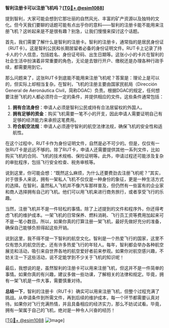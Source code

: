 **智利注册卡可以注册飞机吗？[[TG💪+ @esim1088](https://t.me/s/esim1088)]**

提到智利，大家可能会想到它那壮丽的自然风光、丰富的矿产资源以及独特的文化。但今天我们要聊的话题可能有点出乎你的意料——智利的注册卡能不能用来注册飞机？这听起来是不是很有趣？别急，让我们慢慢来探讨这个话题。

首先，我们需要了解什么是智利的注册卡。智利的注册卡，通常指的是居民身份证（RUT卡）。这是智利公民和长期居留者必备的身份证明文件。RUT卡上记录了持卡人的个人信息，包括姓名、身份证号码、出生日期等。这张小小的卡片在智利的社会生活中扮演着非常重要的角色，无论是去银行开户、缴税还是办理各种行政手续，都需要用到它。

那么问题来了，这张RUT卡到底能不能用来注册飞机呢？答案是：理论上是可以的，但实际上却相当复杂。在智利，飞机的注册主要由国家民航局（Dirección General de Aeronáutica Civil，简称DGAC）负责。根据DGAC的规定，任何想要注册飞机的人都必须符合一定的条件，并提供相应的文件。这些条件通常包括：

1. **拥有合法身份**：申请人必须是智利公民或持有合法居留权的外国人。
2. **拥有足够的资金**：购买飞机需要一笔不小的开支，因此申请人需要证明自己有足够的经济能力来承担这笔费用。
3. **符合航空法规**：申请人必须遵守智利的航空法律法规，确保飞机的安全性和适航性。

在这个过程中，RUT卡作为身份证明文件，自然是必不可少的。但是，仅仅有一张RUT卡是远远不够的。除了RUT卡，申请人还需要提供其他一系列文件，比如购买飞机的合同、飞机的技术规格、保险证明等。此外，申请过程还可能涉及复杂的审批程序，包括飞行安全检查、税务审核等。

说到这里，你可能会想：“既然这么麻烦，为什么还要费劲去注册飞机呢？”其实，对于很多人来说，拥有一架私人飞机不仅仅是一种身份的象征，更是一种生活方式的选择。在智利，虽然私人飞机并不像汽车那样普及，但仍然有一些富有的企业家和商人选择拥有自己的飞机。他们可以用飞机来进行商务旅行，或者享受飞行的乐趣。

当然，注册飞机并不是一件轻松的事情。除了上述提到的文件和程序外，你还得考虑飞机的维护成本。一架飞机的日常保养、燃料消耗、飞行员工资等费用加起来可不是一笔小数目。所以，如果你真的打算注册一架飞机，最好先做好充分的准备，确保自己能够负担得起这些开销。

说到这里，我不得不提一下智利的航空文化。智利是一个热爱飞行的国家，这里不仅有悠久的航空历史，还有许多热爱飞行的年轻人。每年，智利都会举办各种航空展览和活动，吸引来自世界各地的航空爱好者前来参观。如果你对航空感兴趣，不妨关注一下这些活动，说不定能学到不少关于飞机的知识呢！

最后，我想说的是，虽然智利的注册卡可以用来注册飞机，但这并不是一件简单的事情。如果你真的有兴趣，建议多做一些功课，了解相关的法律和规定。毕竟，拥有一架飞机是一件大事，需要慎重对待。

**总结一下**，智利的注册卡（RUT卡）确实可以用来注册飞机，但整个过程充满了挑战。从申请条件到所需文件，再到后续的维护成本，每一个环节都需要认真对待。如果你对飞行充满热情，并且具备相应的经济实力，那么不妨试试看。毕竟，拥有一架属于自己的飞机，绝对是一种令人兴奋的经历！

[[TG💪+ @esim1088](https://t.me/s/esim1088) ![Image](https://i.postimg.cc/4NQfJmqS/Snipaste-2025-05-13-00-14-12.png)]
